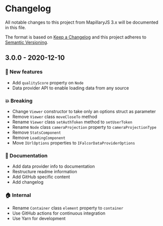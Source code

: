 # Changelog

All notable changes to this project from MapillaryJS 3.x will be documented in this file.

The format is based on [Keep a Changelog](http://keepachangelog.com/en/1.0.0/) and this project adheres to [Semantic Versioning](http://semver.org/spec/v2.0.0.html).

## 3.0.0 - 2020-12-10

### :rocket: New features
- Add `qualityScore` property on `Node`
- Data provider API to enable loading data from any source

### :boom: Breaking
- Change `Viewer` constructor to take only an options struct as parameter
- Remove `Viewer` class `moveCloseTo` method
- Rename `Viewer` class `setAuthToken` method to `setUserToken`
- Rename `Node` class `cameraProjection` property to `cameraProjectionType`
- Remove `StatsComponent`
- Remove `LoadingComponent`
- Move `IUrlOptions` properties to `IFalcorDataProviderOptions`

### :memo: Documentation
- Add data provider info to documentation
- Restructure readme information
- Add GitHub specific content
- Add changelog

### :house: Internal
- Rename `Container` class `element` property to `container`
- Use GitHub actions for continuous integration
- Use Yarn for development
